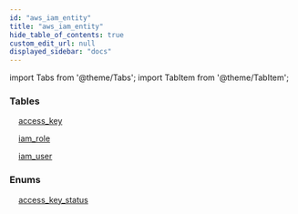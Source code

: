 ```yaml
---
id: "aws_iam_entity"
title: "aws_iam_entity"
hide_table_of_contents: true
custom_edit_url: null
displayed_sidebar: "docs"
---
```


import Tabs from '@theme/Tabs';
import TabItem from '@theme/TabItem';

<Tabs>
  <TabItem value="Components" label="Components" default>

### Tables

    [access_key](../../aws/tables/aws_iam_entity_access_key.AccessKey)

    [iam_role](../../aws/tables/aws_iam_entity_role.IamRole)

    [iam_user](../../aws/tables/aws_iam_entity_user.IamUser)

### Enums
    [access_key_status](../../aws/enums/aws_iam_entity_access_key.accessKeyStatusEnum)

</TabItem>
  <TabItem value="Code examples" label="Code examples">

</TabItem>
</Tabs>

